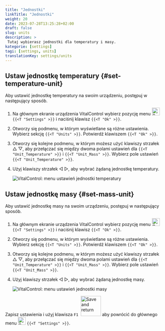 ```yaml
---
title: "Jednostki"
linkTitle: "Jednostki"
weight: 20
date: 2023-07-28T13:25:28+02:00
draft: false
slug: units
description: >
 Tutaj wybierasz jednostki dla temperatury i masy.
kategorie: [settings]
tagi: [settings, units]
translationKey: settings/units
---
```

## Ustaw jednostkę temperatury {#set-temperature-unit}

Aby ustawić jednostkę temperatury na swoim urządzeniu, postępuj w następujący sposób.

1. Na głównym ekranie urządzenia VitalControl wybierz pozycję menu <img src="/icons/gear.svg" width="25" align="bottom" alt="Settings" /> `{{<T "Settings" >}}` i naciśnij klawisz `{{<T "Ok" >}}`.

2. Otworzy się podmenu, w którym wyświetlane są różne ustawienia. Wybierz sekcję `{{<T "Units" >}}`. Potwierdź klawiszem `{{<T "Ok" >}}`.

3. Otworzy się kolejne podmenu, w którym możesz użyć klawiszy strzałek △ ▽, aby przełączać się między dwoma polami ustawień dla `{{<T "Unit_Temperature" >}}` i `{{<T "Unit_Mass" >}}`. Wybierz pole ustawień `{{<T "Unit_Temperature" >}}`.

4. Użyj klawiszy strzałek ◁ ▷, aby wybrać żądaną jednostkę temperatury.

    ![VitalControl: menu ustawień jednostki temperatury](../images/temperature.png "Jednostka temperatury")

## Ustaw jednostkę masy {#set-mass-unit}

Aby ustawić jednostkę masy na swoim urządzeniu, postępuj w następujący sposób.

1. Na głównym ekranie urządzenia VitalControl wybierz pozycję menu <img src="/icons/gear.svg" width="25" align="bottom" alt="Settings" /> `{{<T "Settings" >}}` i naciśnij klawisz `{{<T "Ok" >}}`.

2. Otworzy się podmenu, w którym wyświetlane są różne ustawienia. Wybierz sekcję `{{<T "Units" >}}`. Potwierdź klawiszem `{{<T "Ok" >}}`.

3. Otworzy się kolejne podmenu, w którym możesz użyć klawiszy strzałek △ ▽, aby przełączać się między dwoma polami ustawień dla `{{<T "Unit_Temperature" >}}` i `{{<T "Unit_Mass" >}}`. Wybierz pole ustawień `{{<T "Unit_Mass" >}}`.

4. Użyj klawiszy strzałek ◁ ▷, aby wybrać żądaną jednostkę masy.

    ![VitalControl: menu ustawień jednostki masy](../images/mass.png "Jednostka masy")

Zapisz ustawienia i użyj klawisza `F1` &nbsp;<img src="/icons/footer/save_exit.svg" width="65" align="bottom" alt="Save and return" /> aby powrócić do głównego menu <img src="/icons/gear.svg" width="25" align="bottom" alt="Settings" /> `{{<T "Settings" >}}`.


